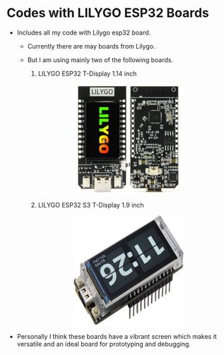 # Codes with LILYGO ESP32 Boards
- Includes all my code with Lilygo esp32 board.
  - Currently there are may boards from Lilygo.
  - But  I am using mainly two of the following boards.
  
    1. LILYGO ESP32 T-Display 1.14 inch
    <p align = "center">
    <img src = "https://github.com/pradipta03/codes/blob/main/Arduino/TTGO%20ESP32/ESP32_114_inch.JPG" width  = "250" height = "250"/>

    2. LILYGO ESP32 S3 T-Display 1.9 inch
    <p align = "center">
    <img src = "https://github.com/pradipta03/codes/blob/main/Arduino/TTGO%20ESP32/ESP32_19_inch.jpg" width  = "250" height = "250"/>

- Personally I think these boards have a vibrant screen which makes it versatile and an ideal board for prototyping and debugging.
